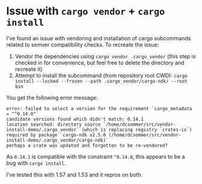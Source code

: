 # Issue with `cargo vendor` + `cargo install`

I've found an issue with vendoring and installation of cargo subcommands
related to semver compatibility checks. To recreate the issue:

1. Vendor the dependencies using `cargo vendor .cargo_vendor` (this step is checked in for convenience, but feel free to delete the directory and recreate it)
1. Attempt to install the subcommand (from repository root CWD): `cargo install --locked --frozen --path .cargo_vendor/cargo-ndk/ --root bin`

You get the following error message:
```  Installing cargo-ndk v2.5.0 (/home/dcsommer/src/vendor-install-demo/.cargo_vendor/cargo-ndk)
error: failed to select a version for the requirement `cargo_metadata = "^0.14.0"`
candidate versions found which didn't match: 0.14.1
location searched: directory source `/home/dcsommer/src/vendor-install-demo/.cargo_vendor` (which is replacing registry `crates-io`)
required by package `cargo-ndk v2.5.0 (/home/dcsommer/src/vendor-install-demo/.cargo_vendor/cargo-ndk)`
perhaps a crate was updated and forgotten to be re-vendored?
```

As `0.14.1` is compatible with the constraint `^0.14.0`, this appears to
be a bug with `cargo install`.

I've tested this with 1.57 and 1.53 and it repros on both.